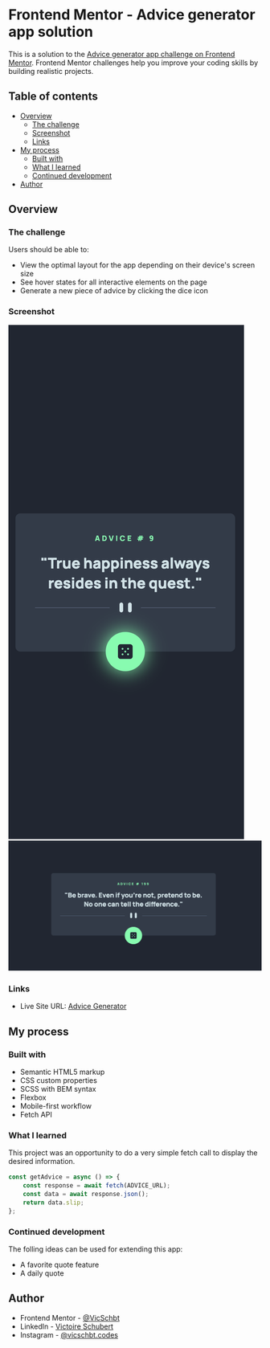 # Frontend Mentor - Advice generator app solution

This is a solution to the [Advice generator app challenge on Frontend Mentor](https://www.frontendmentor.io/challenges/advice-generator-app-QdUG-13db). Frontend Mentor challenges help you improve your coding skills by building realistic projects.

## Table of contents

- [Overview](#overview)
  - [The challenge](#the-challenge)
  - [Screenshot](#screenshot)
  - [Links](#links)
- [My process](#my-process)
  - [Built with](#built-with)
  - [What I learned](#what-i-learned)
  - [Continued development](#continued-development)
- [Author](#author)

## Overview

### The challenge

Users should be able to:

- View the optimal layout for the app depending on their device's screen size
- See hover states for all interactive elements on the page
- Generate a new piece of advice by clicking the dice icon

### Screenshot

![](./screenshots/screenshot-mobile.png)
![](./screenshots/screenshot-desktop.png)

### Links

<!-- - Solution URL: [Add solution URL here](https://your-solution-url.com) -->

- Live Site URL: [Advice Generator](https://vicschbt.github.io/PERSO-advice-generator-app/)

## My process

### Built with

- Semantic HTML5 markup
- CSS custom properties
- SCSS with BEM syntax
- Flexbox
- Mobile-first workflow
- Fetch API

### What I learned

This project was an opportunity to do a very simple fetch call to display the desired information.

```js
const getAdvice = async () => {
	const response = await fetch(ADVICE_URL);
	const data = await response.json();
	return data.slip;
};
```

### Continued development

The folling ideas can be used for extending this app:

- A favorite quote feature
- A daily quote

## Author

- Frontend Mentor - [@VicSchbt](https://www.frontendmentor.io/profile/VicSchbt)
- LinkedIn - [Victoire Schubert](www.linkedin.com/in/victoire-schubert)
- Instagram - [@vicschbt.codes](https://www.instagram.com/vicschbt.codes?igsh=OHczMzcwMWpjZm1p&utm_source=qr)
